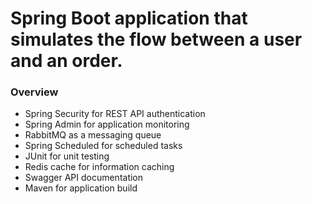 # Spring Boot application that simulates the flow between a user and an order.

### Overview

- Spring Security for REST API authentication
- Spring Admin for application monitoring
- RabbitMQ as a messaging queue
- Spring Scheduled for scheduled tasks
- JUnit for unit testing
- Redis cache for information caching
- Swagger API documentation
- Maven for application build
